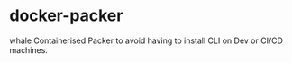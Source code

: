 # docker-packer
whale Containerised Packer to avoid having to install CLI on Dev or CI/CD machines.
